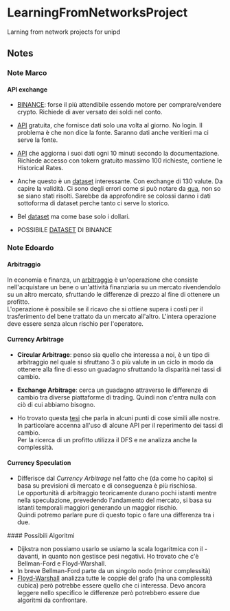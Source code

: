 # LearningFromNetworksProject
Larning from network projects for unipd

## Notes

### Note Marco

#### API exchange
- [BINANCE](https://developers.binance.com/docs/binance-spot-api-docs/rest-api\#exchange-information\item): forse il più attendibile essendo motore per comprare/vendere crypto. Richiede di aver versato dei soldi nel conto.

- [API](https://github.com/fawazahmed0/exchange-api) gratuita, che fornisce dati solo una volta al giorno. No login. Il problema è che non dice la fonte. Saranno dati anche veritieri ma ci serve la fonte.

- [API](https://exchangerate.host/documentation) che aggiorna i suoi dati ogni 10 minuti secondo la documentazione. Richiede accesso con tokern gratuito massimo 100 richieste, contiene le Historical Rates.

- Anche questo è un [dataset](https://www.kaggle.com/datasets/dhruvildave/currency-exchange-rates) interessante. Con exchange di 130 valute. Da capire la validità. Ci sono degli errori come si può notare da [qua](https://www.kaggle.com/discussions/general/234811), non so se siano stati risolti. 
Sarebbe da approfondire se colossi danno i dati sottoforma di dataset perche tanto ci serve lo storico.

- Bel [dataset](https://www.kaggle.com/datasets/kaushiksuresh147/top-10-cryptocurrencies-historical-dataset) ma come base solo i dollari. 
		
- POSSIBILE [DATASET](https://www.binance.com/en/support/faq/how-to-download-historical-market-data-on-binance-5810ae42176b4770b880ce1f14932262) DI BINANCE

### Note Edoardo

#### Arbitraggio

In economia e finanza, un [arbitraggio](https://it.wikipedia.org/wiki/Arbitraggio) è un'operazione che consiste nell'acquistare un bene o un'attività finanziaria su un mercato rivendendolo su un altro mercato, sfruttando le differenze di prezzo al fine di ottenere un profitto.  
L'operazione è possibile se il ricavo che si ottiene supera i costi per il trasferimento del bene trattato da un mercato all'altro. L'intera operazione deve essere senza alcun rischio per l'operatore.

#### Currency Arbitrage

- **Circular Arbitrage**: penso sia quello che interessa a noi, è un tipo di arbitraggio nel quale si sfruttano 3 o più valute in un ciclo in modo da ottenere alla fine di esso un guadagno sfruttando la disparità nei tassi di cambio.
		
- **Exchange Arbitrage**: cerca un guadagno attraverso le differenze di cambio tra diverse piattaforme di trading. Quindi non c'entra nulla con ciò di cui abbiamo bisogno.

- Ho trovato questa [tesi](https://www.theseus.fi/handle/10024/795754) che parla in alcuni punti di cose simili alle nostre. In particolare accenna all'uso di alcune API per il reperimento dei tassi di cambio.  
Per la ricerca di un profitto utilizza il DFS e ne analizza anche la complessità.

#### Currency Speculation
- Differisce dal *Currency Arbitrage* nel fatto che (da come ho capito) si basa su previsioni di mercato e di conseguenza è più rischiosa.  
Le opportunità di arbitraggio teoricamente durano pochi istanti mentre nella speculazione, prevedendo l'andamento del mercato, si basa su istanti temporali maggiori generando un maggior rischio.  
Quindi potremo parlare pure di questo topic o fare una differenza tra i due.

#### Possibili Algoritmi
 - Dijkstra non possiamo usarlo se usiamo la scala logaritmica con il - davanti, in quanto non gestisce pesi negativi. Ho trovato che c'è Bellman-Ford e Floyd-Warshall.
 - In breve Bellman-Ford parte da un singolo nodo (minor complessità)
 - [Floyd-Warshall](https://www.sciencedirect.com/science/article/pii/S002001901000027X) analizza tutte le coppie del grafo (ha una complessità cubica) però potrebbe essere quello che ci interessa. Devo ancora leggere nello specifico le differenze però potrebbero essere due algoritmi da confrontare.